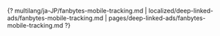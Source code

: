 {? multilang/ja-JP/fanbytes-mobile-tracking.md | localized/deep-linked-ads/fanbytes-mobile-tracking.md | pages/deep-linked-ads/fanbytes-mobile-tracking.md ?}
